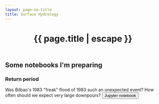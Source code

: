 ```yaml
---
layout: page-no-title
title: Surface Hydrology
---
```


<header class="post-header">
    <h1 class="post-title" style="text-align:center"><i class="fas fa-cloud-showers-heavy fa-fw svv" aria-hidden="true"></i>
{{ page.title | escape }}</h1>
</header>

## Some notebooks I'm preparing

### Return period
Was Bilbao's 1983 "freak" flood of 1983 such an unexpected event? How often should we expect very large downpours?
<button class="my_button" onclick="window.open('../../jupyter/2020/02/01/returnperiod', '_blank');">Jupyter notebook</button>

